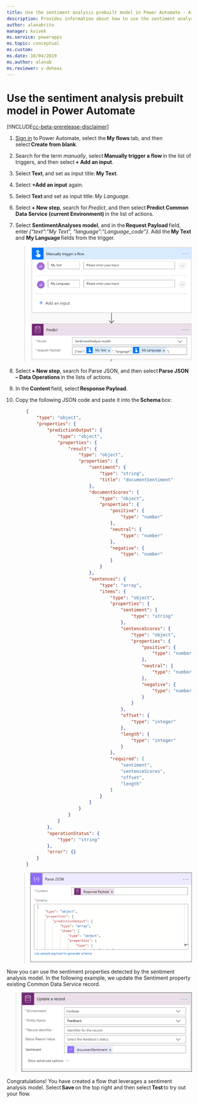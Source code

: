 ```yaml
---
title: Use the sentiment analysis prebuilt model in Power Automate - AI Builder | Microsoft Docs
description: Provides information about how to use the sentiment analysis prebuilt model in your Flows
author: alanabrito
manager: kvivek
ms.service: powerapps
ms.topic: conceptual
ms.custom: 
ms.date: 10/04/2019
ms.author: alanab
ms.reviewer: v-dehaas
---
```



# Use the sentiment analysis prebuilt model in Power Automate

[!INCLUDE[cc-beta-prerelease-disclaimer](./includes/cc-beta-prerelease-disclaimer.md)]

1. [Sign in](https://flow.microsoft.com/signin) to Power Automate, select the **My flows** tab, and then select **Create from blank**.
1. Search for the term *manually*, select **Manually trigger a flow** in the list of triggers, and then select **+ Add an input**.
1. Select **Text**, and set as input title: **My Text**.
1. Select **+Add an input** again.
1. Select **Text** and set as input title: *My Language*.
1. Select **+ New step**, search for *Predict*, and then select **Predict Common Data Service (current Environment)** in the list of actions.
1. Select **SentimentAnalyses model**, and in the **Request Payload** field, enter *{“text”:”My Text”, “language”:”Language_code”}*. Add the **My Text** and **My Language** fields from the trigger.
   > ![Manually trigger flow screen](media/flow-sentiment-analysis.png "Manually trigger flow screen")
1. Select **+ New step**, search for Parse JSON, and then select **Parse JSON – Data Operations** in the lists of actions.
1. In the **Content** field, select **Response Payload**.
1. Copy the following JSON code and paste it into the **Schema** box: 
 
    ```JSON
        { 
            "type": "object", 
            "properties": { 
                "predictionOutput": { 
                    "type": "object", 
                    "properties": { 
                        "result": { 
                            "type": "object", 
                            "properties": { 
                                "sentiment": { 
                                    "type": "string", 
                                    "title": "documentSentiment" 
                                }, 
                                "documentScores": { 
                                    "type": "object", 
                                    "properties": { 
                                        "positive": { 
                                            "type": "number" 
                                        }, 
                                        "neutral": { 
                                            "type": "number" 
                                        }, 
                                        "negative": { 
                                            "type": "number" 
                                        } 
                                    } 
                                }, 
                                "sentences": { 
                                    "type": "array", 
                                    "items": { 
                                        "type": "object", 
                                        "properties": { 
                                            "sentiment": { 
                                                "type": "string" 
                                            }, 
                                            "sentenceScores": { 
                                                "type": "object", 
                                                "properties": { 
                                                    "positive": { 
                                                        "type": "number" 
                                                    }, 
                                                    "neutral": { 
                                                        "type": "number" 
                                                    }, 
                                                    "negative": { 
                                                        "type": "number" 
                                                    } 
                                                } 
                                            }, 
                                            "offset": { 
                                                "type": "integer" 
                                            }, 
                                            "length": { 
                                                "type": "integer" 
                                            } 
                                        }, 
                                        "required": [ 
                                            "sentiment", 
                                            "sentenceScores", 
                                            "offset", 
                                            "length" 
                                        ] 
                                    } 
                                } 
                            } 
                        } 
                    } 
                }, 
                "operationStatus": { 
                    "type": "string" 
                }, 
                "error": {} 
            } 
        }
    ```

   > ![Parse JSON screen](media/flow-parse-json-2.png "Parse JSON screen")

Now you can use the sentiment properties detected by the sentiment analysis model. In the following example, we update the Sentiment property existing Common Data Service record. 

   > ![Update record](media/flow-update-sentiment.png "Update record")

Congratulations! You have created a flow that leverages a sentiment analysis model. Select **Save** on the top right and then select **Test** to try out your flow.